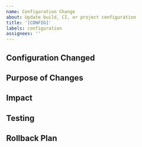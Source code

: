```yaml
---
name: Configuration Change
about: Update build, CI, or project configuration
title: '[CONFIG]'
labels: configuration
assignees: ''
---
```


## Configuration Changed
<!-- Which configuration files or settings were modified -->

## Purpose of Changes
<!-- Why these configuration changes were needed -->

## Impact
<!-- How these changes affect the build process, development workflow, etc. -->

## Testing
<!-- How the configuration changes were verified -->

## Rollback Plan
<!-- How to revert these changes if needed -->